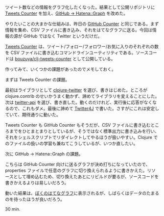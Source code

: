 ツイート数などの情報をグラフ化したくなった。結果として公開リポジトリに [Tweets Counter][github-tweets-counter] を加え、[GitHub -> Hatena::Graph][github-to-hatena-graph] を改めた。

やりたいことの大まかな仕組みは、昨日の [GitHub Counter][github-github-counter] と同じである。まず情報を集め、CSV ファイルに書き込み、それをはてなグラフに送る。今回は情報の源が GitHub ではなく Twitter というだけだ。

[Tweets Counter][github-tweets-counter] は、ツイート/フォロー/フォロワー/お気に入りのそれぞれの数を CSV ファイルに書き込むコマンドラインユーティリティである。ソースコードは [bouzuya/clj-tweets-counter][github-tweets-counter] として公開している。

作ってみて、いくつかの課題があったのでメモしておく。

まずは Tweets Counter の課題。

最初はライブラリとして [clojure-twitter][clojure-twitter] を選び、書きはじめた。ところが clojure.contrib のせいかうまく動かず、諦めてライブラリを変えることにした。次は [twitter-api][twitter-api] を選び、書き直した。動くのだけれど、実行後に応答がなくなるので、これもダメ。最後に諦めて [Twitter4J][twitter4j] で書いた。さすがにこれは安定していて、期待通りに動いた。

Tweets Counter も GitHub Counter もそうだが、CSV ファイルに書き込むところまでをひとまとまりとしているが、そうではなく標準出力に書き込みを行い、それをシェルスクリプトでリダイレクトしてやるほうが扱いやすい。Clojure でのファイルの扱いの学習も兼ねてこうしているが、いつか直したい。

次に GitHub -> Hatena::Graph の課題。

こちらは GitHub Counter 向けに送るグラフが決め打ちになっていたので、properties ファイルで任意のグラフに切り換えられるように書きかえた。リソースとして埋め込むため、切り換えたあとにリビルドが要るが、ソースコードを書きかえるよりは易しいだろう。

動いた結果は、[ぼくのはてなグラフ][hatena-graph-bouzuya]に表示されるが、しばらくはデータのたまるのを待ったほうが良いだろう。

30 min.

[github-github-counter]: https://github.com/bouzuya/clj-github-counter
[github-tweets-counter]: https://github.com/bouzuya/clj-tweets-counter
[github-to-hatena-graph]: https://github.com/bouzuya/clj-github-to-hatena-graph
[clojure-twitter]: https://github.com/mattrepl/clojure-twitter
[twitter-api]: https://github.com/adamwynne/twitter-api
[twitter4j]: http://twitter4j.org
[hatena-graph-bouzuya]: http://graph.hatena.ne.jp/bouzuya/

